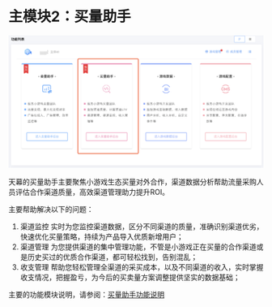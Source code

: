 # 主模块2：买量助手

![](../.gitbook/assets/image%20%28161%29.png)

天幕的买量助手主要聚焦小游戏生态买量对外合作，渠道数据分析帮助流量采购人员评估合作渠道质量，高效渠道管理助力提升ROI。

主要帮助解决以下的问题：

1. 渠道监控 实时为您监控渠道数据，区分不同渠道的质量，准确识别渠道优劣，快速优化买量策略，持续为产品导入优质新增用户； 
2. 渠道管理  为您提供渠道的集中管理功能，不管是小游戏正在买量的合作渠道或是历史买过的优质合作渠道，都可轻松找到，告别混乱； 
3. 收支管理  帮助您轻松管理全渠道的采买成本，以及不同渠道的收入，实时掌握收支情况，把握盈亏，为今后的买卖量方案调整提供坚实的数据基础；

主要的功能模块说明，请参阅：[买量助手功能说明](main-features/)

